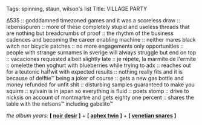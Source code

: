Tags: spinning, staun, wilson's list
Title: VILLAGE PARTY
  
∆535 :: godddamned timezoned games and it was a scoreless draw :: lebensspuren :: more of these completely stupid and useless threads that are nothing but breadcrumbs of proof :: the rhythm of the business cadences and becoming the career enabling machine :: neither mares black witch nor bicycle patches :: no more engagements only opportunities :: people with strange surnames in sverige will always struggle but end on top :: vacaciones requested albeit slightly late ::  je répète, la marmite de l'ermite :: omelette then yoghurt with blueberries while trying to adx :: reaches out for a teutonic halfwit with expected results :: nothing really fits and it is because of delftie™ being a joker of course :: gets a new gas bottle and money refunded for unfit shit :: disturbing samples guaranteed to make you squirm ::  sylvain is in japan so everything is fluid :: poets stomp :: drive to nicksis on account of montmartre and gets eighty one percent :: shares the table with the nelsons™ including gabelito™  
  
_the album years:_ **[ [noir desir](https://rateyourmusic.com/release/album/noir-desir/des-visages-des-figures/) ]** + **[ [aphex twin](https://rateyourmusic.com/release/album/aphex-twin/drukqs/) ]** + **[ [venetian snares](https://rateyourmusic.com/release/album/venetian-snares/doll-doll-doll/) ]**  